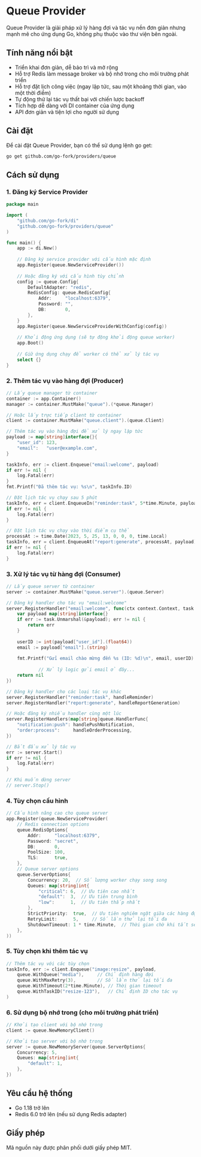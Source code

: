 # Queue Provider

Queue Provider là giải pháp xử lý hàng đợi và tác vụ nền đơn giản nhưng mạnh mẽ cho ứng dụng Go, không phụ thuộc vào thư viện bên ngoài.

## Tính năng nổi bật

- Triển khai đơn giản, dễ bảo trì và mở rộng
- Hỗ trợ Redis làm message broker và bộ nhớ trong cho môi trường phát triển
- Hỗ trợ đặt lịch công việc (ngay lập tức, sau một khoảng thời gian, vào một thời điểm)
- Tự động thử lại tác vụ thất bại với chiến lược backoff
- Tích hợp dễ dàng với DI container của ứng dụng
- API đơn giản và tiện lợi cho người sử dụng

## Cài đặt

Để cài đặt Queue Provider, bạn có thể sử dụng lệnh go get:

```bash
go get github.com/go-fork/providers/queue
```

## Cách sử dụng

### 1. Đăng ký Service Provider

```go
package main

import (
    "github.com/go-fork/di"
    "github.com/go-fork/providers/queue"
)

func main() {
    app := di.New()
    
    // Đăng ký service provider với cấu hình mặc định
    app.Register(queue.NewServiceProvider())
    
    // Hoặc đăng ký với cấu hình tùy chỉnh
    config := queue.Config{
        DefaultAdapter: "redis",
        RedisConfig: queue.RedisConfig{
            Addr:     "localhost:6379",
            Password: "",
            DB:       0,
        },
    }
    app.Register(queue.NewServiceProviderWithConfig(config))
    
    // Khởi động ứng dụng (sẽ tự động khởi động queue worker)
    app.Boot()
    
    // Giữ ứng dụng chạy để worker có thể xử lý tác vụ
    select {}
}
```

### 2. Thêm tác vụ vào hàng đợi (Producer)

```go
// Lấy queue manager từ container
container := app.Container()
manager := container.MustMake("queue").(*queue.Manager)

// Hoặc lấy trực tiếp client từ container
client := container.MustMake("queue.client").(queue.Client)

// Thêm tác vụ vào hàng đợi để xử lý ngay lập tức
payload := map[string]interface{}{
    "user_id": 123,
    "email":   "user@example.com",
}

taskInfo, err := client.Enqueue("email:welcome", payload)
if err != nil {
    log.Fatal(err)
}
fmt.Printf("Đã thêm tác vụ: %s\n", taskInfo.ID)

// Đặt lịch tác vụ chạy sau 5 phút
taskInfo, err = client.EnqueueIn("reminder:task", 5*time.Minute, payload)
if err != nil {
    log.Fatal(err)
}

// Đặt lịch tác vụ chạy vào thời điểm cụ thể
processAt := time.Date(2023, 5, 25, 13, 0, 0, 0, time.Local)
taskInfo, err = client.EnqueueAt("report:generate", processAt, payload)
if err != nil {
    log.Fatal(err)
}
```

### 3. Xử lý tác vụ từ hàng đợi (Consumer)

```go
// Lấy queue server từ container
server := container.MustMake("queue.server").(queue.Server)

// Đăng ký handler cho tác vụ "email:welcome"
server.RegisterHandler("email:welcome", func(ctx context.Context, task *queue.Task) error {
    var payload map[string]interface{}
    if err := task.Unmarshal(&payload); err != nil {
        return err
    }
    
    userID := int(payload["user_id"].(float64))
    email := payload["email"].(string)
    
    fmt.Printf("Gửi email chào mừng đến %s (ID: %d)\n", email, userID)
        
            // Xử lý logic gửi email ở đây...
    return nil
})

// Đăng ký handler cho các loại tác vụ khác
server.RegisterHandler("reminder:task", handleReminder)
server.RegisterHandler("report:generate", handleReportGeneration)

// Hoặc đăng ký nhiều handler cùng một lúc
server.RegisterHandlers(map[string]queue.HandlerFunc{
    "notification:push": handlePushNotification,
    "order:process":     handleOrderProcessing,
})

// Bắt đầu xử lý tác vụ
err := server.Start()
if err != nil {
    log.Fatal(err)
}

// Khi muốn dừng server
// server.Stop()
```

### 4. Tùy chọn cấu hình

```go
// Cấu hình nâng cao cho queue server
app.Register(queue.NewServiceProvider(
    // Redis connection options
    queue.RedisOptions{
        Addr:     "localhost:6379",
        Password: "secret",
        DB:       0,
        PoolSize: 100,
        TLS:      true,
    },
    // Queue server options
    queue.ServerOptions{
        Concurrency: 20,  // Số lượng worker chạy song song
        Queues: map[string]int{
            "critical": 6,  // Ưu tiên cao nhất
            "default":  3,  // Ưu tiên trung bình
            "low":      1,  // Ưu tiên thấp nhất
        },
        StrictPriority:  true,  // Ưu tiên nghiêm ngặt giữa các hàng đợi
        RetryLimit:      5,     // Số lần thử lại tối đa
        ShutdownTimeout: 1 * time.Minute,  // Thời gian chờ khi tắt server
    },
))
```

### 5. Tùy chọn khi thêm tác vụ

```go
// Thêm tác vụ với các tùy chọn
taskInfo, err := client.Enqueue("image:resize", payload,
    queue.WithQueue("media"),     // Chỉ định hàng đợi
    queue.WithMaxRetry(3),        // Số lần thử lại tối đa
    queue.WithTimeout(2*time.Minute), // Thời gian timeout
    queue.WithTaskID("resize-123"),   // Chỉ định ID cho tác vụ
)
```

### 6. Sử dụng bộ nhớ trong (cho môi trường phát triển)

```go
// Khởi tạo client với bộ nhớ trong
client := queue.NewMemoryClient()

// Khởi tạo server với bộ nhớ trong
server := queue.NewMemoryServer(queue.ServerOptions{
    Concurrency: 5,
    Queues: map[string]int{
        "default": 1,
    },
})
```

## Yêu cầu hệ thống

- Go 1.18 trở lên
- Redis 6.0 trở lên (nếu sử dụng Redis adapter)

## Giấy phép

Mã nguồn này được phân phối dưới giấy phép MIT.

